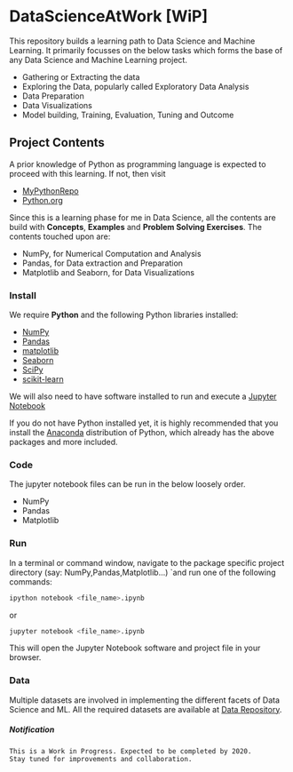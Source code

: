 # DataScienceAtWork [WiP]

This repository builds a learning path to Data Science and Machine Learning. It primarily focusses on the below tasks which forms the base of any Data Science and Machine Learning project.
- Gathering or Extracting the data
- Exploring the Data, popularly called Exploratory Data Analysis
- Data Preparation
- Data Visualizations
- Model building, Training, Evaluation, Tuning and Outcome

## Project Contents

A prior knowledge of Python as programming language is expected to proceed with this learning. 
If not, then visit
- [MyPythonRepo](https://github.com/THEbombCoC/PythonAtWork)
- [Python.org](https://www.python.org/)

Since this is a learning phase for me in Data Science, all the contents are build with **Concepts**, **Examples** and **Problem Solving Exercises**.
The contents touched upon are:
- NumPy, for Numerical Computation and Analysis
- Pandas, for Data extraction and Preparation
- Matplotlib and Seaborn, for Data Visualizations

### Install

We require **Python** and the following Python libraries installed:

- [NumPy](http://www.numpy.org/)
- [Pandas](http://pandas.pydata.org/)
- [matplotlib](http://matplotlib.org/)
- [Seaborn](https://seaborn.pydata.org/)
- [SciPy](https://www.scipy.org/)
- [scikit-learn](http://scikit-learn.org/stable/)

We will also need to have software installed to run and execute a [Jupyter Notebook](http://ipython.org/notebook.html)

If you do not have Python installed yet, it is highly recommended that you install the [Anaconda](http://continuum.io/downloads) distribution of Python, which already has the above packages and more included. 

### Code

The jupyter notebook files can be run in the below loosely order.
- NumPy
- Pandas
- Matplotlib

### Run

In a terminal or command window, navigate to the package specific project directory (say: NumPy,Pandas,Matplotlib...) `and run one of the following commands:

```bash
ipython notebook <file_name>.ipynb
```  
or
```bash
jupyter notebook <file_name>.ipynb
```

This will open the Jupyter Notebook software and project file in your browser.

### Data

Multiple datasets are involved in implementing the different facets of Data Science and ML.
All the required datasets are available at [Data Repository](https://github.com/THEbombCoC/DataScienceAtWork/tree/master/data).

##### Notification
```
This is a Work in Progress. Expected to be completed by 2020.
Stay tuned for improvements and collaboration.
```